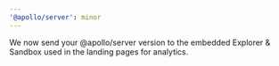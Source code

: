```yaml
---
'@apollo/server': minor
---
```


We now send your @apollo/server version to the embedded Explorer & Sandbox used in the landing pages for analytics.
